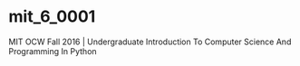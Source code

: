 # mit_6_0001
MIT OCW Fall 2016 | Undergraduate Introduction To Computer Science And Programming In Python
